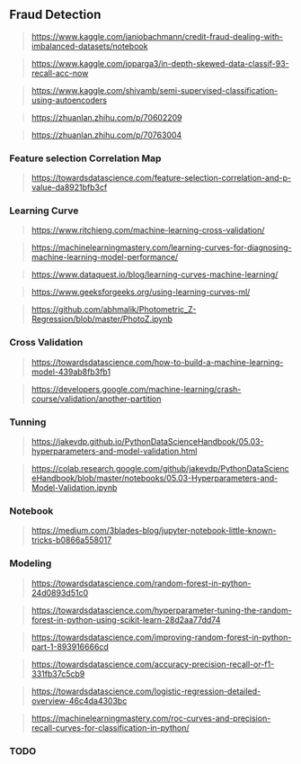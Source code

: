 ## Fraud Detection

> https://www.kaggle.com/janiobachmann/credit-fraud-dealing-with-imbalanced-datasets/notebook

> https://www.kaggle.com/joparga3/in-depth-skewed-data-classif-93-recall-acc-now

> https://www.kaggle.com/shivamb/semi-supervised-classification-using-autoencoders

> https://zhuanlan.zhihu.com/p/70602209

> https://zhuanlan.zhihu.com/p/70763004

### Feature selection Correlation Map
> https://towardsdatascience.com/feature-selection-correlation-and-p-value-da8921bfb3cf

### Learning Curve
> https://www.ritchieng.com/machine-learning-cross-validation/

> https://machinelearningmastery.com/learning-curves-for-diagnosing-machine-learning-model-performance/

> https://www.dataquest.io/blog/learning-curves-machine-learning/

> https://www.geeksforgeeks.org/using-learning-curves-ml/

> https://github.com/abhmalik/Photometric_Z-Regression/blob/master/PhotoZ.ipynb

### Cross Validation
> https://towardsdatascience.com/how-to-build-a-machine-learning-model-439ab8fb3fb1

> https://developers.google.com/machine-learning/crash-course/validation/another-partition

### Tunning
> https://jakevdp.github.io/PythonDataScienceHandbook/05.03-hyperparameters-and-model-validation.html

> https://colab.research.google.com/github/jakevdp/PythonDataScienceHandbook/blob/master/notebooks/05.03-Hyperparameters-and-Model-Validation.ipynb

### Notebook
> https://medium.com/3blades-blog/jupyter-notebook-little-known-tricks-b0866a558017

### Modeling
> https://towardsdatascience.com/random-forest-in-python-24d0893d51c0

> https://towardsdatascience.com/hyperparameter-tuning-the-random-forest-in-python-using-scikit-learn-28d2aa77dd74

> https://towardsdatascience.com/improving-random-forest-in-python-part-1-893916666cd

> https://towardsdatascience.com/accuracy-precision-recall-or-f1-331fb37c5cb9

> https://towardsdatascience.com/logistic-regression-detailed-overview-46c4da4303bc

> https://machinelearningmastery.com/roc-curves-and-precision-recall-curves-for-classification-in-python/

### TODO